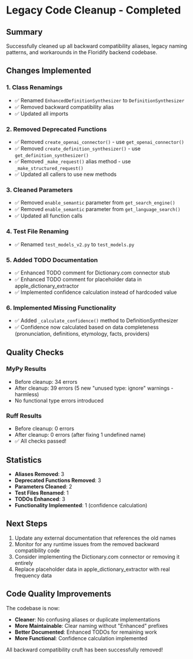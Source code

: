 # Legacy Code Cleanup - Completed

## Summary

Successfully cleaned up all backward compatibility aliases, legacy naming patterns, and workarounds in the Floridify backend codebase.

## Changes Implemented

### 1. Class Renamings
- ✅ Renamed `EnhancedDefinitionSynthesizer` to `DefinitionSynthesizer`
- ✅ Removed backward compatibility alias
- ✅ Updated all imports

### 2. Removed Deprecated Functions
- ✅ Removed `create_openai_connector()` - use `get_openai_connector()`
- ✅ Removed `create_definition_synthesizer()` - use `get_definition_synthesizer()`
- ✅ Removed `_make_request()` alias method - use `_make_structured_request()`
- ✅ Updated all callers to use new methods

### 3. Cleaned Parameters
- ✅ Removed `enable_semantic` parameter from `get_search_engine()`
- ✅ Removed `enable_semantic` parameter from `get_language_search()`
- ✅ Updated all function calls

### 4. Test File Renaming
- ✅ Renamed `test_models_v2.py` to `test_models.py`

### 5. Added TODO Documentation
- ✅ Enhanced TODO comment for Dictionary.com connector stub
- ✅ Enhanced TODO comment for placeholder data in apple_dictionary_extractor
- ✅ Implemented confidence calculation instead of hardcoded value

### 6. Implemented Missing Functionality
- ✅ Added `_calculate_confidence()` method to DefinitionSynthesizer
- ✅ Confidence now calculated based on data completeness (pronunciation, definitions, etymology, facts, providers)

## Quality Checks

### MyPy Results
- Before cleanup: 34 errors
- After cleanup: 39 errors (5 new "unused type: ignore" warnings - harmless)
- No functional type errors introduced

### Ruff Results
- Before cleanup: 0 errors
- After cleanup: 0 errors (after fixing 1 undefined name)
- ✅ All checks passed!

## Statistics

- **Aliases Removed**: 3
- **Deprecated Functions Removed**: 3
- **Parameters Cleaned**: 2
- **Test Files Renamed**: 1
- **TODOs Enhanced**: 3
- **Functionality Implemented**: 1 (confidence calculation)

## Next Steps

1. Update any external documentation that references the old names
2. Monitor for any runtime issues from the removed backward compatibility code
3. Consider implementing the Dictionary.com connector or removing it entirely
4. Replace placeholder data in apple_dictionary_extractor with real frequency data

## Code Quality Improvements

The codebase is now:
- **Cleaner**: No confusing aliases or duplicate implementations
- **More Maintainable**: Clear naming without "Enhanced" prefixes
- **Better Documented**: Enhanced TODOs for remaining work
- **More Functional**: Confidence calculation implemented

All backward compatibility cruft has been successfully removed!